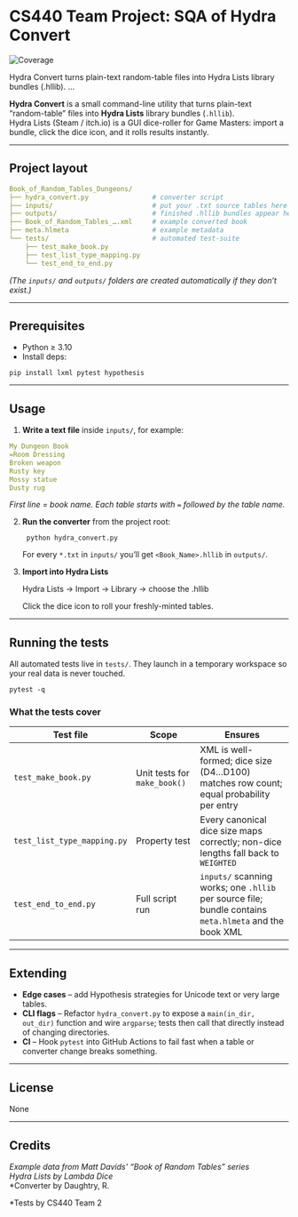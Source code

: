 # CS440 Team Project: SQA of Hydra Convert

![Coverage](https://img.shields.io/codecov/c/github/O-Bernal/CS440_TeamProject)

Hydra Convert turns plain-text random-table files into Hydra Lists library bundles (.hllib).
...

**Hydra Convert** is a small command-line utility that turns plain-text “random-table” files into **Hydra Lists** library bundles (`.hllib`).  
Hydra Lists (Steam / itch.io) is a GUI dice-roller for Game Masters: import a bundle, click the dice icon, and it rolls results instantly.

---

## Project layout
```yaml
Book_of_Random_Tables_Dungeons/
├── hydra_convert.py                # converter script
├── inputs/                         # put your .txt source tables here
├── outputs/                        # finished .hllib bundles appear here
├── Book_of_Random_Tables_….xml     # example converted book
├── meta.hlmeta                     # example metadata
└── tests/                          # automated test-suite
    ├── test_make_book.py
    ├── test_list_type_mapping.py
    └── test_end_to_end.py
```

*(The `inputs/` and `outputs/` folders are created automatically if they don’t exist.)*

---

## Prerequisites

* Python ≥ 3.10  
* Install deps:

`pip install lxml pytest hypothesis`


---

## Usage

1. **Write a text file** inside `inputs/`, for example:
```YAML
My Dungeon Book
=Room Dressing
Broken weapon
Rusty key
Mossy statue
Dusty rug
```
*First line = book name. Each table starts with `=` followed by the table name.*

2. **Run the converter** from the project root:

        python hydra_convert.py

    For every `*.txt` in `inputs/` you’ll get `<Book_Name>.hllib` in `outputs/`.

3. **Import into Hydra Lists**

    Hydra Lists → Import → Library → choose the .hllib

    Click the dice icon to roll your freshly-minted tables.

---

## Running the tests

All automated tests live in `tests/`. They launch in a temporary workspace so your real data is never touched.

`pytest -q`



### What the tests cover

| Test file | Scope | Ensures |
|-----------|-------|---------|
| `test_make_book.py` | Unit tests for `make_book()` | XML is well-formed; dice size (D4…D100) matches row count; equal probability per entry |
| `test_list_type_mapping.py` | Property test | Every canonical dice size maps correctly; non-dice lengths fall back to `WEIGHTED` |
| `test_end_to_end.py` | Full script run | `inputs/` scanning works; one `.hllib` per source file; bundle contains `meta.hlmeta` and the book XML |

---

## Extending

* **Edge cases** – add Hypothesis strategies for Unicode text or very large tables.  
* **CLI flags** – Refactor `hydra_convert.py` to expose a `main(in_dir, out_dir)` function and wire `argparse`; tests then call that directly instead of changing directories.  
* **CI** – Hook `pytest` into GitHub Actions to fail fast when a table or converter change breaks something.

---

## License

None

---

## Credits

*Example data from Matt Davids’ “Book of Random Tables” series*  
*Hydra Lists by Lambda Dice*  
*Converter by Daughtry, R.

*Tests by CS440 Team 2
